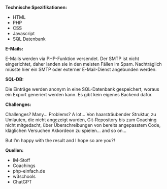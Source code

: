 **Technische Spezifikationen:**

- HTML
- PHP
- CSS
- Javascript
- SQL Datenbank

**E-Mails:**

E-Mails werden via PHP-Funktion versendet. Der SMTP ist nicht eingerichtet, daher landen sie in den meisten Fällen im Spam. Nachträglich müsste hier ein SMTP oder externer E-Mail-Dienst angebunden werden.

**SQL-DB:**

Die Einträge werden anonym in eine SQL-Datenbank gespeichert, woraus ein Export generiert werden kann. Es gibt kein eigenes Backend dafür.

**Challenges:**

Challenges? Many... Problems? A lot... Von haarsträubender Struktur, zu Umlauten, die nicht angezeigt wurden, Git-Repository bis zum Coaching nicht mitgedacht, über Überschreibungen von bereits angepasstem Code, kläglichen Versuchen Akkordeon zu spielen... and so on...

But I’m happy with the result and I hope so are you?!

**Quellen:**

- IM-Stoff
- Coachings
- php-einfach.de
- w3schools
- ChatGPT

